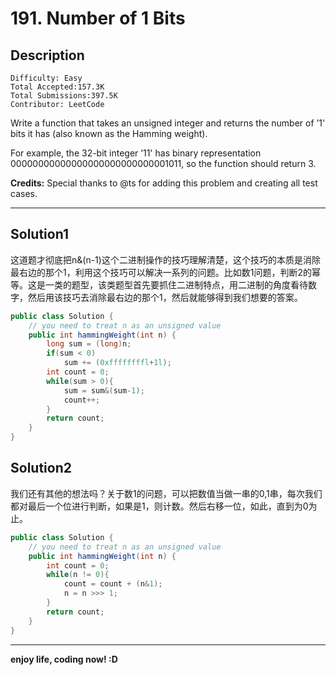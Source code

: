 # 191. Number of 1 Bits

## Description

```
Difficulty: Easy
Total Accepted:157.3K
Total Submissions:397.5K
Contributor: LeetCode
```

Write a function that takes an unsigned integer and returns the number of ’1' bits it has (also known as the Hamming weight).

For example, the 32-bit integer ’11' has binary representation 00000000000000000000000000001011, so the function should return 3.

**Credits:**
Special thanks to @ts for adding this problem and creating all test cases.

***

## Solution1
  这道题才彻底把n&(n-1)这个二进制操作的技巧理解清楚，这个技巧的本质是消除最右边的那个1，利用这个技巧可以解决一系列的问题。比如数1问题，判断2的幂等。这是一类的题型，该类题型首先要抓住二进制特点，用二进制的角度看待数字，然后用该技巧去消除最右边的那个1，然后就能够得到我们想要的答案。

```java
public class Solution {
    // you need to treat n as an unsigned value
    public int hammingWeight(int n) {
        long sum = (long)n;
        if(sum < 0)
            sum += (0xffffffffl+1l);
        int count = 0;
        while(sum > 0){
            sum = sum&(sum-1);
            count++;
        }
        return count;
    }
}
```

## Solution2
  我们还有其他的想法吗？关于数1的问题，可以把数值当做一串的0,1串，每次我们都对最后一个位进行判断，如果是1，则计数。然后右移一位，如此，直到为0为止。

```java
public class Solution {
    // you need to treat n as an unsigned value
    public int hammingWeight(int n) {
        int count = 0;
        while(n != 0){
            count = count + (n&1);
            n = n >>> 1;
        }
        return count;
    }
}
```

***

**enjoy life, coding now! :D**

